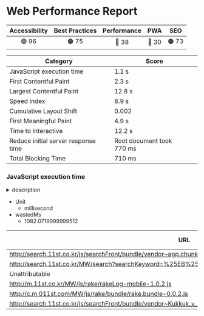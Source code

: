 # Web Performance Report

| Accessibility | Best Practices | Performance | PWA | SEO |
| :---: | :---: | :---: | :---: | :---: |
|  🟢 96 | 🟠 75 | 🔴 38 | 🔴 30 | 🟠 73 |

| Category | Score |
| --- | --- |
| JavaScript execution time | 1.1 s |
| First Contentful Paint | 2.3 s |
| Largest Contentful Paint | 12.8 s |
| Speed Index | 8.9 s |
| Cumulative Layout Shift | 0.002 |
| First Meaningful Paint | 4.9 s |
| Time to Interactive | 12.2 s |
| Reduce initial server response time | Root document took 770 ms |
| Total Blocking Time | 710 ms |

### JavaScript execution time

<details><summary>description</summary>
  
  Consider reducing the time spent parsing, compiling, and executing JS. You may find delivering smaller JS payloads helps with this. [Learn more](https://web.dev/bootup-time/).
  
  </details>

- Unit
  - millisecond
- wastedMs
  - 1082.0719999999512

| URL | Total CPU Time | Script Evaluation | Script Parse |
| --- | --- | --- | --- |
|  http://search.11st.co.kr/js/searchFront/bundle/vendor~app.chunk.js?v=v_123 | 2607.411999999952 | 814.6359999999513 | 13.156 |
|  http://search.11st.co.kr/MW/search?searchKeyword=%25EB%2585%25B8%25ED%258A%25B8%25EB%25B6%2581 | 543.7680000000003 | 17.523999999999997 | 32.56 |
|  Unattributable | 445.0079999999972 | 19.196 | 2.672 |
|  http://m.11st.co.kr/MW/js/rake/rakeLog-mobile-1.0.2.js | 84.56799999999996 | 79.64399999999996 | 3.088 |
|  http://c.m.011st.com/MW/js/rake/bundle/rake.bundle-0.0.2.js | 56.54399999999998 | 47.55199999999999 | 1.16 |
|  http://search.11st.co.kr/js/searchFront/bundle/vendor~Kukkuk_v_123~Present_v_123~Review_v_123~Totalv_123.chunk.js | 54.932 | 46.608 | 4.276 |
